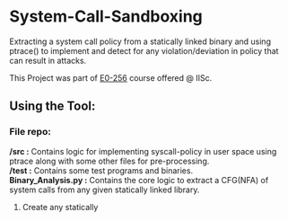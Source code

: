 # System-Call-Sandboxing
Extracting a system call policy from a statically linked binary and using ptrace() to implement and detect for any violation/deviation in policy that can result in attacks. 

This Project was part of [E0-256](https://www.csa.iisc.ac.in/~vg/teaching/E0-256/project.html) course offered @ IISc.

## Using the Tool:

### File repo:

<b>/src :</b> Contains logic for implementing syscall-policy in user space using ptrace along with some other files for pre-processing.<br>
<b>/test :</b> Contains some test programs and binaries.<br>
<b>Binary_Analysis.py :</b> Contains the core logic to extract a CFG(NFA) of system calls from any given statically linked library.<br>

1. Create any statically 
